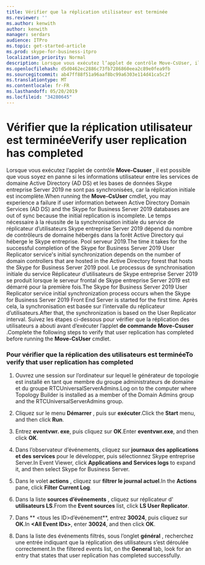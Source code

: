 ```yaml
---
title: Vérifier que la réplication utilisateur est terminée
ms.reviewer: ''
ms.author: kenwith
author: kenwith
manager: serdars
audience: ITPro
ms.topic: get-started-article
ms.prod: skype-for-business-itpro
localization_priority: Normal
description: Lorsque vous exécutez l’applet de contrôle Move-CsUser, il est possible que vous constatiez un échec en raison du fait que les informations utilisateur entre les services de domaine Active Directory (AD DS) et celles de Skype entreprise Server 2019 ne sont pas synchronisées, car la réplication initiale est incomplète. Le temps nécessaire à la réussite de la synchronisation initiale du service de réplicateur d’utilisateurs Skype entreprise Server 2019 dépend du nombre de contrôleurs de domaine hébergés dans la forêt Active Directory qui héberge le Skype entreprise. Pool serveur 2019. Le processus de synchronisation initiale du service Réplicateur d’utilisateurs de Skype entreprise Server 2019 se produit lorsque le serveur frontal de Skype entreprise Server 2019 est démarré pour la première fois. Après cela, la synchronisation est alors basée sur l’intervalle du réplicateur d’utilisateurs. Suivez les étapes ci-dessous pour vérifier que la réplication des utilisateurs a abouti avant d’exécuter l’applet de commande Move-CsUser.
ms.openlocfilehash: d5d0462ec2886c73fb7286860eea2c89e0fea9fb
ms.sourcegitcommit: ab47ff88f51a96aaf8bc99a6303e114d41ca5c2f
ms.translationtype: MT
ms.contentlocale: fr-FR
ms.lasthandoff: 05/20/2019
ms.locfileid: "34280645"
---
```

# <a name="verify-user-replication-has-completed"></a><span data-ttu-id="e24d8-107">Vérifier que la réplication utilisateur est terminée</span><span class="sxs-lookup"><span data-stu-id="e24d8-107">Verify user replication has completed</span></span>

<span data-ttu-id="e24d8-108">Lorsque vous exécutez l’applet de contrôle **Move-Csuser** , il est possible que vous soyez en panne si les informations utilisateur entre les services de domaine Active Directory (AD DS) et les bases de données Skype entreprise Server 2019 ne sont pas synchronisées, car la réplication initiale est incomplète.</span><span class="sxs-lookup"><span data-stu-id="e24d8-108">When running the **Move-CsUser** cmdlet, you may experience a failure if user information between Active Directory Domain Services (AD DS) and the Skype for Business Server 2019 databases are out of sync because the initial replication is incomplete.</span></span> <span data-ttu-id="e24d8-109">Le temps nécessaire à la réussite de la synchronisation initiale du service de réplicateur d’utilisateurs Skype entreprise Server 2019 dépend du nombre de contrôleurs de domaine hébergés dans la forêt Active Directory qui héberge le Skype entreprise. Pool serveur 2019.</span><span class="sxs-lookup"><span data-stu-id="e24d8-109">The time it takes for the successful completion of the Skype for Business Server 2019 User Replicator service's initial synchronization depends on the number of domain controllers that are hosted in the Active Directory forest that hosts the Skype for Business Server 2019 pool.</span></span> <span data-ttu-id="e24d8-110">Le processus de synchronisation initiale du service Réplicateur d’utilisateurs de Skype entreprise Server 2019 se produit lorsque le serveur frontal de Skype entreprise Server 2019 est démarré pour la première fois.</span><span class="sxs-lookup"><span data-stu-id="e24d8-110">The Skype for Business Server 2019 User Replicator service initial synchronization process occurs when the Skype for Business Server 2019 Front End Server is started for the first time.</span></span> <span data-ttu-id="e24d8-111">Après cela, la synchronisation est basée sur l’intervalle du réplicateur d’utilisateurs.</span><span class="sxs-lookup"><span data-stu-id="e24d8-111">After that, the synchronization is based on the User Replicator interval.</span></span> <span data-ttu-id="e24d8-112">Suivez les étapes ci-dessous pour vérifier que la réplication des utilisateurs a abouti avant d’exécuter l’applet **de commande Move-Csuser** .</span><span class="sxs-lookup"><span data-stu-id="e24d8-112">Complete the following steps to verify that user replication has completed before running the **Move-CsUser** cmdlet.</span></span> 
  
### <a name="to-verify-that-user-replication-has-completed"></a><span data-ttu-id="e24d8-113">Pour vérifier que la réplication des utilisateurs est terminée</span><span class="sxs-lookup"><span data-stu-id="e24d8-113">To verify that user replication has completed</span></span>

1. <span data-ttu-id="e24d8-114">Ouvrez une session sur l’ordinateur sur lequel le générateur de topologie est installé en tant que membre du groupe administrateurs de domaine et du groupe RTCUniversalServerAdmins.</span><span class="sxs-lookup"><span data-stu-id="e24d8-114">Log on to the computer where Topology Builder is installed as a member of the Domain Admins group and the RTCUniversalServerAdmins group.</span></span>
    
2. <span data-ttu-id="e24d8-115">Cliquez sur le menu **Démarrer** , puis sur **exécuter**.</span><span class="sxs-lookup"><span data-stu-id="e24d8-115">Click the **Start** menu, and then click **Run**.</span></span> 
    
3. <span data-ttu-id="e24d8-116">Entrez **eventvwr. exe**, puis cliquez sur **OK**.</span><span class="sxs-lookup"><span data-stu-id="e24d8-116">Enter **eventvwr.exe**, and then click **OK**.</span></span>
    
4. <span data-ttu-id="e24d8-117">Dans l’observateur d’événements, cliquez sur **journaux des applications et des services** pour le développer, puis sélectionnez Skype entreprise Server.</span><span class="sxs-lookup"><span data-stu-id="e24d8-117">In Event Viewer, click **Applications and Services logs** to expand it, and then select Skype for Business Server.</span></span> 
    
5. <span data-ttu-id="e24d8-118">Dans le volet **actions** , cliquez sur **filtrer le journal actuel**.</span><span class="sxs-lookup"><span data-stu-id="e24d8-118">In the **Actions** pane, click **Filter Current Log**.</span></span>
    
6. <span data-ttu-id="e24d8-119">Dans la liste **sources d’événements** , cliquez sur réplicateur d' **utilisateurs LS**.</span><span class="sxs-lookup"><span data-stu-id="e24d8-119">From the **Event sources** list, click **LS User Replicator**.</span></span>
    
7. <span data-ttu-id="e24d8-120">Dans \*\* \<tous les ID\>d’événement\*\*, entrez **30024**, puis cliquez sur **OK**.</span><span class="sxs-lookup"><span data-stu-id="e24d8-120">In **\<All Event IDs\>**, enter **30024**, and then click **OK**.</span></span> 
    
8. <span data-ttu-id="e24d8-121">Dans la liste des événements filtrés, sous l’onglet **général** , recherchez une entrée indiquant que la réplication des utilisateurs s’est déroulée correctement.</span><span class="sxs-lookup"><span data-stu-id="e24d8-121">In the filtered events list, on the **General** tab, look for an entry that states that user replication has completed successfully.</span></span> 
    

